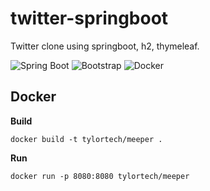 # twitter-springboot
Twitter clone using springboot, h2, thymeleaf.

![Spring Boot](https://img.shields.io/badge/Spring_Boot-F2F4F9?style=for-the-badge&logo=spring-boot)
![Bootstrap](https://img.shields.io/badge/Bootstrap-563D7C?style=for-the-badge&logo=bootstrap&logoColor=white)
![Docker](https://img.shields.io/badge/Docker-2CA5E0?style=for-the-badge&logo=docker&logoColor=white)

## Docker
**Build**
```
docker build -t tylortech/meeper .
```
**Run**
```
docker run -p 8080:8080 tylortech/meeper
```